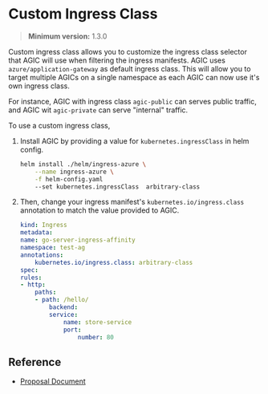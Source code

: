# Custom Ingress Class
> **Minimum version:** 1.3.0

Custom ingress class allows you to customize the ingress class selector that AGIC will use when filtering the ingress manifests. AGIC uses `azure/application-gateway` as default ingress class. This  will allow you to target multiple AGICs on a single namespace as each AGIC can now use it's own ingress class.

For instance, AGIC with ingress class `agic-public` can serves public traffic, and AGIC wit `agic-private` can serve "internal" traffic.

To use a custom ingress class,

1. Install AGIC by providing a value for `kubernetes.ingressClass` in helm config.
    ```bash
    helm install ./helm/ingress-azure \
        --name ingress-azure \
        -f helm-config.yaml
        --set kubernetes.ingressClass  arbitrary-class
    ```

2. Then, change your ingress manifest's  `kubernetes.io/ingress.class` annotation to match the value provided to AGIC.
    ```yaml
    kind: Ingress
    metadata:
    name: go-server-ingress-affinity
    namespace: test-ag
    annotations:
        kubernetes.io/ingress.class: arbitrary-class
    spec:
    rules:
    - http:
        paths:
        - path: /hello/
            backend:
            service:
                name: store-service
                port:
                    number: 80
    ```

## Reference
* [Proposal Document](../../proposals\multiple-gateways-single-cluster.md)